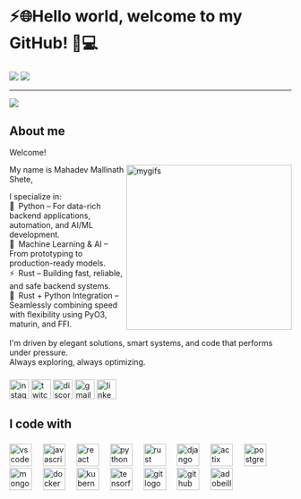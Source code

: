<h1 align="left">⚡🌐Hello world, welcome to my GitHub! 👋💻</h1>

###
![](https://github-readme-stats.vercel.app/api?username=maha-dev-eloper&theme=tokyonight&hide_border=false&include_all_commits=true&count_private=true&height=200)  ![](https://github-readme-stats.vercel.app/api/top-langs/?username=maha-dev-eloper&theme=tokyonight&hide_border=false&include_all_commits=true&count_private=true&layout=compact&height=250&width=300)

---
[![](https://visitcount.itsvg.in/api?id=maha-dev-eloper&icon=0&color=0)](https://visitcount.itsvg.in)


###
<h2 align="left">About me</h2>
<p align="left">Welcome!</p>
  <img align="right" height="295" src="https://camo.githubusercontent.com/30c101a3571fb16f5c62ddbb8275b28c4ee659dff0eb1d7d500664b71e7044df/68747470733a2f2f692e70696e696d672e636f6d2f6f726967696e616c732f65642f65632f35372f65646563353762373065343936643633313063306261353333393039616362322e676966" alt="mygifs" />
<p align="left">My name is  Mahadev Mallinath Shete,</p>
<p align="left">I specialize in:<br>
  🐍 Python – For data-rich backend applications, automation, and AI/ML development.<br>
  🤖 Machine Learning & AI – From prototyping to production-ready models.<br>
  ⚡ Rust – Building fast, reliable, and safe backend systems.<br>
  🔁 Rust + Python Integration – Seamlessly combining speed with flexibility using PyO3, maturin, and FFI.
 <br>
 <br>I'm driven by elegant solutions, smart systems, and code that performs under pressure.
 <br>Always exploring, always optimizing.</p>

###

<div align="left">
  <img src="https://img.shields.io/static/v1?message=Instagram&logo=instagram&label=&color=E4405F&logoColor=white&labelColor=&style=for-the-badge" height="35" alt="instagram logo"  />
  <img src="https://img.shields.io/static/v1?message=Twitch&logo=twitch&label=&color=9146FF&logoColor=white&labelColor=&style=for-the-badge" height="35" alt="twitch logo"  />
  <img src="https://img.shields.io/static/v1?message=Discord&logo=discord&label=&color=7289DA&logoColor=white&labelColor=&style=for-the-badge" height="35" alt="discord logo"  />
  <img src="https://img.shields.io/static/v1?message=Gmail&logo=gmail&label=&color=D14836&logoColor=white&labelColor=&style=for-the-badge" height="35" alt="gmail logo"  />
  <img src="https://img.shields.io/static/v1?message=LinkedIn&logo=linkedin&label=&color=0077B5&logoColor=white&labelColor=&style=for-the-badge" height="35" alt="linkedin logo"  />
</div>


<h2 align="left">I code with</h2>

###

<div align="left">
  <img src="https://cdn.jsdelivr.net/gh/devicons/devicon/icons/vscode/vscode-original.svg" height="40" alt="vscode logo"  />
  <img width="12" />
  <img src="https://cdn.jsdelivr.net/gh/devicons/devicon/icons/javascript/javascript-original.svg" height="40" alt="javascript logo"  />
  <img width="12" />
  <img src="https://cdn.jsdelivr.net/gh/devicons/devicon/icons/react/react-original.svg" height="40" alt="react logo"  />
  <img width="12" />
  <img src="https://cdn.jsdelivr.net/gh/devicons/devicon/icons/python/python-original.svg" height="40" alt="python logo"  />
  <img width="12" />
  <img src="https://skillicons.dev/icons?i=rust" height="40" alt="rust logo"  />
  <img width="12" />
  <img src="https://cdn.jsdelivr.net/gh/devicons/devicon/icons/django/django-plain.svg" height="40" alt="django logo"  />
  <img width="12" />
  <img src="https://skillicons.dev/icons?i=actix" height="40" alt="actix logo"  />
  <img width="12" />
  <img src="https://cdn.jsdelivr.net/gh/devicons/devicon/icons/postgresql/postgresql-original.svg" height="40" alt="postgresql logo"  />
  <img width="12" />
  <br>
  <img src="https://cdn.jsdelivr.net/gh/devicons/devicon/icons/mongodb/mongodb-original.svg" height="40" alt="mongodb logo"  />
  <img width="12" />
  <img src="https://cdn.jsdelivr.net/gh/devicons/devicon/icons/docker/docker-original.svg" height="40" alt="docker logo"  />
  <img width="12" />
  <img src="https://cdn.jsdelivr.net/gh/devicons/devicon/icons/kubernetes/kubernetes-plain.svg" height="40" alt="kubernetes logo"  />
  <img width="12" />
  <img src="https://skillicons.dev/icons?i=tensorflow" height="40" alt="tensorflow logo"  />
  <img width="12" />
  <img src="https://skillicons.dev/icons?i=git" height="40" alt="git logo"  />
  <img width="12" />
  <img src="https://skillicons.dev/icons?i=github" height="40" alt="github logo"  />
  <img width="12" />
  <img src="https://skillicons.dev/icons?i=ai" height="40" alt="adobeillustrator logo"  />
</div>

###
